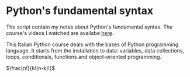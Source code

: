 # Python's fundamental syntax
The script contain my notes about Python's fundamental syntax. The course's videos I watched are availabe [here](https://www.youtube.com/playlist?list=PLP5MAKLy8lP8FAytdm2ncZbPioA9A2SgF).

This Italian Python course deals with the bases of Python programming language. It starts from the installation to data: variables, data collections, loops, conditionals, functions and object-oriented programming.



$\frac{n!}{k!(n-k)!}$
